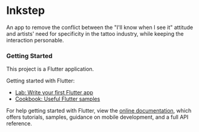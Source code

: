 # Inkstep

An app to remove the conflict between the "I'll know when I see it" attitude and artists' need for specificity in the tattoo industry, while keeping the interaction personable. 

### Getting Started

This project is a Flutter application.

Getting started with Flutter:

- [Lab: Write your first Flutter app](https://flutter.dev/docs/get-started/codelab)
- [Cookbook: Useful Flutter samples](https://flutter.dev/docs/cookbook)

For help getting started with Flutter, view the 
[online documentation](https://flutter.dev/docs), which offers tutorials, 
samples, guidance on mobile development, and a full API reference.
